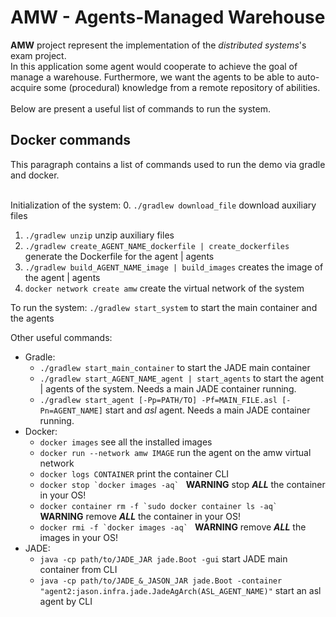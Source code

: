 <h1>AMW - Agents-Managed Warehouse</h1>

**AMW** project represent the implementation of the <i>distributed systems</i>'s exam project.</br>
In this application some agent would cooperate to achieve the goal of manage a warehouse. Furthermore, we want the agents to be able to auto-acquire some (procedural) knowledge from a remote repository of abilities.</br></br>
Below are present a useful list of commands to run the system.

<h2>Docker commands</h2>
This paragraph contains a list of commands used to run the demo via gradle and docker.<br/><br/>

Initialization of the system:
0. `./gradlew download_file` download auxiliary files
1. `./gradlew unzip` unzip auxiliary files
2. `./gradlew create_AGENT_NAME_dockerfile | create_dockerfiles` generate the Dockerfile for the agent | agents
3. `./gradlew build_AGENT_NAME_image | build_images` creates the image of the agent | agents
4. `docker network create amw` create the virtual network of the system

To run the system: `./gradlew start_system` to start the main container and the agents

Other useful commands:
- Gradle:
    - `./gradlew start_main_container` to start the JADE main container
    - `./gradlew start_AGENT_NAME_agent | start_agents` to start the agent | agents of the system. Needs a main JADE container running.
    - `./gradlew start_agent [-Pp=PATH/TO] -Pf=MAIN_FILE.asl [-Pn=AGENT_NAME]` start and *asl* agent. Needs a main JADE container running.
- Docker:
    - `docker images` see all the installed images
    - `docker run --network amw IMAGE` run the agent on the amw virtual network
    - `docker logs CONTAINER` print the container CLI
    - ``docker stop `docker images -aq` `` **WARNING** stop ***ALL*** the container in your OS!
    - ``docker container rm -f `sudo docker container ls -aq` `` **WARNING** remove ***ALL*** the container in your OS!
    - ``docker rmi -f `docker images -aq` `` **WARNING** remove ***ALL*** the images in your OS!
- JADE:
    - `java -cp path/to/JADE_JAR jade.Boot -gui` start JADE main container from CLI
    - `java -cp path/to/JADE_&_JASON_JAR jade.Boot -container "agent2:jason.infra.jade.JadeAgArch(ASL_AGENT_NAME)"` start an asl agent by CLI
